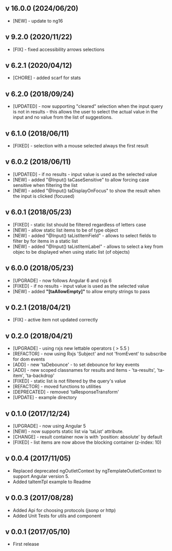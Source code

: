## v 16.0.0 (2024/06/20)

- [NEW] - update to ng16

## v 9.2.0 (2020/11/22)

- [FIX] - fixed accessibility arrows selections

## v 6.2.1 (2020/04/12)

- [CHORE] - added scarf for stats

## v 6.2.0 (2018/09/24)

- [UPDATED] - now supporting "cleared" selection when the input query is not in results - this allows the user to select the actual value in the input and no value from the list of suggestions.

## v 6.1.0 (2018/06/11)

- [FIXED] - selection with a mouse selected always the first result

## v 6.0.2 (2018/06/11)

- [UPDATED] - if no results - input value is used as the selected value
- [NEW] - added "@Input() taCaseSensitive" to allow forcing case sensitive when filtering the list
- [NEW] - added "@Input() taDisplayOnFocus" to show the result when the input is clicked (focused)

## v 6.0.1 (2018/05/23)

- [FIXED] - static list should be filtered regardless of letters case
- [NEW] - allow static list items to be of type object
- [NEW] - added "@Input() taListItemField" - allows to select fields to filter by for items in a static list
- [NEW] - added "@Input() taListItemLabel" - allows to select a key from objec to be displayed when using static list (of objects)

## v 6.0.0 (2018/05/23)

- [UPGRADE] - now follows Angular 6 and rxjs 6
- [FIXED] - if no results - input value is used as the selected value
- [NEW] - added **"[taAllowEmpty]"** to allow empty strings to pass

## v 0.2.1 (2018/04/21)

- [FIX] - active item not updated correctly

## v 0.2.0 (2018/04/21)

- [UPGRADE] - using rxjs new lettable operators ( > 5.5 )
- [REFACTOR] - now using Rxjs 'Subject' and not 'fromEvent' to subscribe for dom events
- [ADD] - new 'taDebounce' - to set debounce for key events
- [ADD] - new scoped classnames for results and items - 'ta-results', 'ta-item', 'ta-backdrop'
- [FIXED] - static list is not filtered by the query's value
- [REFACTOR] - moved functions to utilities
- [DEPRECATED] - removed 'taResponseTransform'
- [UPDATE] - example directory

## v 0.1.0 (2017/12/24)

- [UPGRADE] - now using Angular 5
- [NEW] - now supports static list via 'taList' attribute.
- [CHANGE] - result container now is with 'position: absolute' by default
- [FIXED] - list items are now above the blocking container (z-index: 10)

## v 0.0.4 (2017/11/05)

- Replaced deprecated ngOutletContext by ngTemplateOutletContext to support Angular version 5.
- Added taItemTpl example to Readme

## v 0.0.3 (2017/08/28)

- Added Api for choosing protocols (jsonp or http)
- Added Unit Tests for utils and component

## v 0.0.1 (2017/05/10)

- First release
